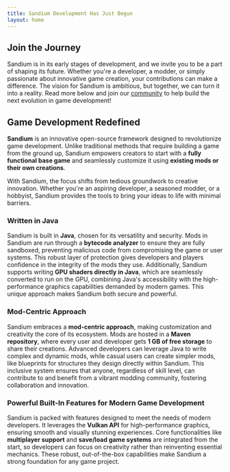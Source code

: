 ```yaml
---
title: Sandium Development Has Just Begun 
layout: home
---
```


## Join the Journey

Sandium is in its early stages of development, and we invite you to be a part of shaping its future. Whether you're a 
developer, a modder, or simply passionate about innovative game creation, your contributions can make a difference. 
The vision for Sandium is ambitious, but together, we can turn it into a reality. Read more below and join 
our [community](community.md) to help build the next evolution in game development!

## Game Development Redefined

**Sandium** is an innovative open-source framework designed to revolutionize game development. 
Unlike traditional methods that require building a game from the ground up, Sandium empowers creators to start with a 
**fully functional base game** and seamlessly customize it using **existing mods or their own creations**.

With Sandium, the focus shifts from tedious groundwork to creative innovation. Whether you're an aspiring developer, 
a seasoned modder, or a hobbyist, Sandium provides the tools to bring your ideas to life with minimal barriers.

### Written in Java

Sandium is built in **Java**, chosen for its versatility and security. Mods in Sandium are run through a **bytecode analyzer** 
to ensure they are fully sandboxed, preventing malicious code from compromising the game or user systems. This robust 
layer of protection gives developers and players confidence in the integrity of the mods they use. Additionally, 
Sandium supports writing **GPU shaders directly in Java**, which are seamlessly converted to run on the GPU, combining 
Java's accessibility with the high-performance graphics capabilities demanded by modern games. This unique approach 
makes Sandium both secure and powerful.

### Mod-Centric Approach 

Sandium embraces a **mod-centric approach**, making customization and creativity the core of its ecosystem. Mods are hosted
in a **Maven repository**, where every user and developer gets **1 GB of free storage** to share their creations. 
Advanced developers can leverage Java to write complex and dynamic mods, while casual users can create simpler mods, 
like blueprints for structures they design directly within Sandium. This inclusive system ensures that anyone, 
regardless of skill level, can contribute to and benefit from a vibrant modding community, fostering collaboration 
and innovation.

### Powerful Built-In Features for Modern Game Development

Sandium is packed with features designed to meet the needs of modern developers. It leverages the **Vulkan API** for 
high-performance graphics, ensuring smooth and visually stunning experiences. Core functionalities like **multiplayer 
support** and **save/load game systems** are integrated from the start, so developers can focus on creativity rather than 
reinventing essential mechanics. These robust, out-of-the-box capabilities make Sandium a strong foundation for any 
game project.




